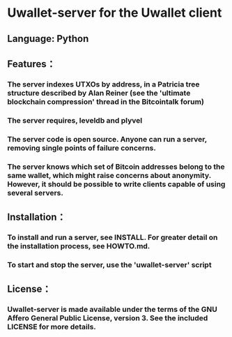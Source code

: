 # Uwallet-server for the Uwallet client
## Language: Python
## Features：
### The server indexes UTXOs by address, in a Patricia tree structure described by Alan Reiner (see the 'ultimate blockchain compression' thread in the Bitcointalk forum)
### The server requires, leveldb and plyvel
### The server code is open source. Anyone can run a server, removing single points of failure concerns.
### The server knows which set of Bitcoin addresses belong to the same wallet, which might raise concerns about anonymity. However, it should be possible to write clients capable of using several servers.
## Installation：
### To install and run a server, see INSTALL. For greater detail on the installation process, see HOWTO.md.
### To start and stop the server, use the 'uwallet-server' script
## License：
### Uwallet-server is made available under the terms of the GNU Affero General Public License, version 3. See the included LICENSE for more details.
